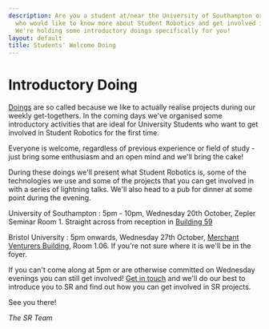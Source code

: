 ```yaml
---
description: Are you a student at/near the University of Southampton or Bristol University
  who would like to know more about Student Robotics and get involved in our projects?
  We're holding some introductory doings specifically for you!
layout: default
title: Students' Welcome Doing
---
```

Introductory Doing
==================

[Doings](https://www.studentrobotics.org/trac/wiki/Doings) are so called because we like to actually realise projects during our weekly get-togethers. In the coming days we've organised some introductory activities that are ideal for University Students who want to get involved in Student Robotics for the first time.

Everyone is welcome, regardless of previous experience or field of study - just bring some enthusiasm and an open mind and we'll bring the cake!

During these doings we'll present what Student Robotics is, some of the technologies we use and some of the projects that you can get involved in with a series of lightning talks. We'll also head to a pub for dinner at some point during the evening.

University of Southampton
:	5pm - 10pm, Wednesday 20th October, Zepler Seminar Room 1. Straight across from reception in [Building 59](http://www.soton.ac.uk/about/whereissoton/maps/Highfield%20Campus%203D%20&%20Key%20OCT2010%20WEB.pdf)

Bristol University
:	5pm onwards, Wednesday 27th October, [Merchant Venturers Building](http://www.bris.ac.uk/university/maps/precinct.html), Room 1.06. If you're not sure where it is we'll be in the foyer.

If you can't come along at 5pm or are otherwise committed on Wednesday evenings you can still get involved! [Get in touch](/about/contactus) and we'll do our best to introduce you to SR and find out how you can get involved in SR projects.

See you there!

_The SR Team_
